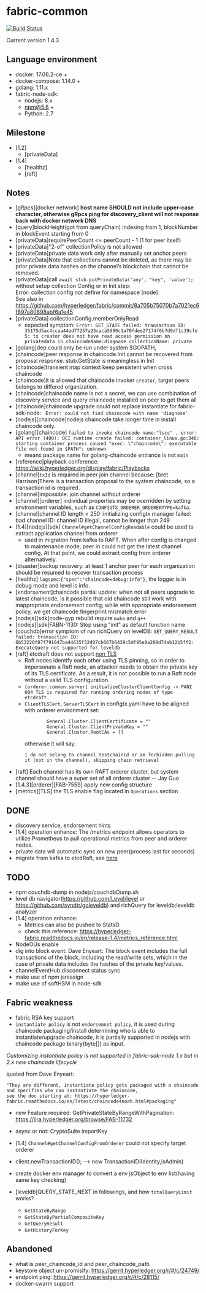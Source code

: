 # fabric-common
[![Build Status](https://travis-ci.com/davidkhala/fabric-common.svg?branch=release-1.4)](https://travis-ci.com/davidkhala/fabric-common)

Current version 1.4.3
## Language environment
- docker: 17.06.2-ce +
- docker-compose: 1.14.0 +
- golang: 1.11.x
- fabric-node-sdk:
    - nodejs: 8.x
    - npm@5.6 + 
    - Python: 2.7

## Milestone
- [1.2]
    - [privateData]
- [1.4]
    - [healthz]
    - [raft]
## Notes

- [gRpcs][docker network] **host name SHOULD not include upper-case character, otherwise gRpcs ping for discovery_client will not response back with docker network DNS** 
- [query]blockHeight(got from queryChain) indexing from 1, blockNumber in blockEvent starting from 0
- [privateData]requirePeerCount <= peerCount - 1 (1 for peer itself)
- [privateData]"2-of" collectionPolicy is not allowed
- [privateData]private data work only after manually set anchor peers
- [privateData]Note that collections cannot be deleted, 
    as there may be prior private data hashes on the channel’s blockchain that cannot be removed.
- [privateData]call `await stub.putPrivateData('any', "key", 'value');` without setup collection Config or in Init step:  
Error: collection config not define for namespace [node]  
See also in https://github.com/hyperledger/fabric/commit/8a705b75070b7a7021ec6f897a80898abf6a1e45
- [privateData] collectionConfig.memberOnlyRead
    -  expected symptom: `Error: GET_STATE failed: transaction ID: 35175d5ac4ccaa44ad77257a25caca5999c1a70fdee27174f0b7d9df1c39cfe5: tx creator does not have read access permission on privatedata in chaincodeName:diagnose collectionName: private`
- [golang]dep could only be run under system $GOPATH,
- [chaincode]peer.response in chaincode.Init cannot be recovered from proposal response. stub.GetState is meaningless in Init 
- [chaincode]transient map context keep persistent when cross chaincode
- [chaincode]it is allowed that chaincode invoker `creator`, target peers belongs to differed organization.
- [chaincode]chaincode name is not a secret, we can use combination of discovery service and query chaincode installed on peer to get them all
- [chaincode]chaincode upgrade could not replace instantiate for fabric-sdk-node: ` Error: could not find chaincode with name 'diagnose'`
- [nodejs][chaincode]nodejs chaincode take longer time in install chaincode only.
- [golang][chaincode] `failed to invoke chaincode name:"lscc" , error: API error (400): OCI runtime create failed: container_linux.go:348: starting container process caused "exec: \"chaincode\": executable file not found in $PATH": unknown`
    - means package name for golang-chaincode entrance is not `main`
- [reference]playback conference: https://wiki.hyperledger.org/display/fabric/Playbacks
- [channel]`txId` is required in peer join channel because: [bret Harrison]There is a transaction proposal to the system chaincode, so a transaction id is required.
- [channel]impossible: join channel without orderer
- [channel][orderer] individual properties may be overridden by setting environment variables, such as `CONFIGTX_ORDERER_ORDERERTYPE=kafka`. 
- [channel]channel ID length < 250 :initializing configtx manager failed: bad channel ID: channel ID illegal, cannot be longer than 249
- [1.4][nodejs][sdk] `Channel#getChannelConfigReadable` could be used to extract application channel from orderer
    - used in migration from kafka to RAFT. When after <appChannel> config is changed to maintenance mode, peer in <appChannel> could not get the latest channel config. At that point, we could extract <appChannel> config from orderer alternatively.   
- [disaster]backup recovery: at least 1 anchor peer for each organization should be resumed to recover transaction process   
- [healthz] `logspec`:`{"spec":"chaincode=debug:info"}`, the logger is in debug mode and level is info.
- [endorsement]chaincode partial update: when not all peers upgrade to latest chaincode, is it possible that old chaincode still work
    with inappropriate endorsement config; while with appropriate endorsement policy, we get chaincode fingerprint mismatch error
- [nodejs][sdk]node-gyp rebuild require `make` and `g++` 
- [nodejs][sdk]FABN-1130: Stop using "init" as default function name
- [couchdb]error symptom of run richQuery on levelDB:  `GET_QUERY_RESULT failed: transaction ID: 6b53220f87f791047ba44635f32d07cb667b6439c5df95e9a208d74ab12b5ff2: ExecuteQuery not supported for leveldb`
- [raft] etcdraft does not support [non TLS](https://hyperledger-fabric.readthedocs.io/en/release-1.4/raft_configuration.html)
    - Raft nodes identify each other using TLS pinning, so in order to impersonate a Raft node, an attacker needs to obtain the private key of its TLS certificate. As a result, it is not possible to run a Raft node without a valid TLS configuration.
    - `[orderer.common.server] initializeClusterClientConfig -> PANI 004 TLS is required for running ordering nodes of type etcdraft.`
    - `ClientTLSCert`, `ServerTLSCert` in configtx.yaml have to be aligned with orderer environment set: 
        ```shell script
                General.Cluster.ClientCertificate = ""
                General.Cluster.ClientPrivateKey = ""
                General.Cluster.RootCAs = []
        ```
        otherwise it will say:
        ```shell script
        I do not belong to channel testchainid or am forbidden pulling it (not in the channel), skipping chain retrieval
        ```
- [raft] Each channel has its own RAFT orderer cluster, but system channel should have a super set of all orderer cluster  -- Jay Guo
- [1.4.3][orderer][FAB-7559] apply new config structure
- [metrics][TLS] the TLS enable flag located in `Operations` section
## DONE
- discovery service, endorsement hints
- [1.4] operation enhance: 
The /metrics endpoint allows operators to utilize Prometheus to pull operational metrics from peer and orderer nodes.
- private data will automatic sync on new peer(process last for seconds)
- migrate from kafka to etcdRaft, see [here](https://github.com/davidkhala/delphi-fabric/tree/release-1.4/operations/migrate/README.md)

## TODO
- npm couchdb-dump in nodejs/couchdbDump.sh
- level db navigator(https://github.com/Level/level or https://github.com/syndtr/goleveldb) and richQuery for leveldb;leveldb analyzer 
- [1.4] operation enhance: 
    - Metrics can also be pushed to StatsD.
    - check this reference: https://hyperledger-fabric.readthedocs.io/en/release-1.4/metrics_reference.html
- NodeOUs enable
- dig into block event: 
        Dave Enyeart: The block event includes the full transactions of the block, including the read/write sets, which in the case of private data includes the hashes of the private key/values.
- channelEventHub.disconnect status sync
- make use of npm jsrsasign
- make use of softHSM in node-sdk

## Fabric weakness
- fabric RSA key support
- `instantiate policy` is not `endorsemnet policy`, it is used during chaincode packaging/install determining who is able
 to instantiate/upgrade chaincode, it is partially supported in nodejs with chaincode package binary(byte[]) as input. 
 
 *Customizing instantiate policy is not supported in fabric-sdk-node 1.x but in 2.x new chaincode lifecycle*
 
 quoted from Dave Enyeart: 
 
    "They are different, instantiate policy gets packaged with a chaincode and specifies who can instantiate the chaincode, 
    see the doc starting at: https://hyperledger-fabric.readthedocs.io/en/latest/chaincode4noah.html#packaging"  
- new Feature required: GetPrivateStateByRangeWithPagination: https://jira.hyperledger.org/browse/FAB-11732
- async or not: CryptoSuite importKey

- [1.4] `Channel#getChannelConfigFromOrderer` could not specify target orderer
- client.newTransactionID(); --> new TransactionID(Identity,isAdmin)
- create docker env manager to convert a env jsObject to env list(having same key checking)
- [leveldb]QUERY_STATE_NEXT in followings, and how `totalQueryLimit` works?
    - `GetStateByRange`
    - `GetStateByPartialCompositeKey`
    - `GetQueryResult`
    - `GetHistoryForKey`

## Abandoned
- what is peer_chaincode_id and peer_chaincode_path
- keystore object un-promisify: https://gerrit.hyperledger.org/r/#/c/24749/
- endpoint ping: https://gerrit.hyperledger.org/r/#/c/28115/
- docker-swarm support
